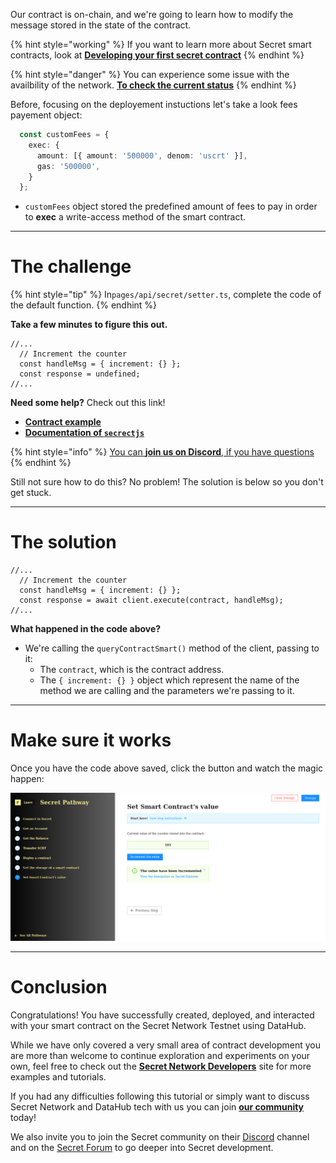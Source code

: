 Our contract is on-chain, and we're going to learn how to modify the message stored in the state of the contract. 

{% hint style="working" %}
If you want to learn more about Secret smart contracts, look at [**Developing your first secret contract**](https://learn.figment.io/tutorials/creating-a-secret-contract-from-scratch)
{% endhint %}

{% hint style="danger" %}
You can experience some issue with the availbility of the network. [**To check the current status**](https://secretnodes.com/secret/chains/holodeck-2)
{% endhint %}

Before, focusing on the deployement instuctions let's take a look fees payement object:

```typescript
  const customFees = {
    exec: {
      amount: [{ amount: '500000', denom: 'uscrt' }],
      gas: '500000',
    }
  };
```
* `customFees` object stored the predefined amount of fees to pay in order to **exec** a write-access method of the smart contract.  

----------------------------------

# The challenge

{% hint style="tip" %}
In`pages/api/secret/setter.ts`, complete the code of the default function. 
{% endhint %}

**Take a few minutes to figure this out.**

```tsx
//...
  // Increment the counter
  const handleMsg = { increment: {} };
  const response = undefined;
//...
```

**Need some help?** Check out this link!
* [**Contract example**](https://github.com/enigmampc/SecretJS-Templates/tree/master/5_contracts)  
* [**Documentation of `secrectjs`**](https://github.com/enigmampc/SecretNetwork/tree/master/cosmwasm-js/packages/sdk)  

{% hint style="info" %}
[You can **join us on Discord**, if you have questions](https://discord.gg/fszyM7K)
{% endhint %}

Still not sure how to do this? No problem! The solution is below so you don't get stuck.

----------------------------------

# The solution

```tsx
//...
  // Increment the counter
  const handleMsg = { increment: {} };
  const response = await client.execute(contract, handleMsg);
//...
```

**What happened in the code above?**
* We're calling the `queryContractSmart()` method of the client, passing to it:
  * The `contract`, which is the contract address. 
  * The `{ increment: {} }` object which represent the name of the method we are calling and the parameters we're passing to it.

----------------------------------

# Make sure it works

Once you have the code above saved, click the button and watch the magic happen:

![](../../../.gitbook/assets/pathways/secret/secret-setter.png)

----------------------------------

# Conclusion

Congratulations! You have successfully created, deployed, and interacted with your smart contract on the Secret Network Testnet using DataHub.

While we have only covered a very small area of contract development you are more than welcome to continue exploration and experiments on your own, feel free to check out the [**Secret Network Developers**](https://scrt.network/developers) site for more examples and tutorials.

If you had any difficulties following this tutorial or simply want to discuss Secret Network and DataHub tech with us you can join [**our community**](https://discord.gg/fszyM7K) today!

We also invite you to join the Secret community on their [Discord](http://chat.scrt.network) channel and on the [Secret Forum](http://forum.scrt.network) to go deeper into Secret development.  
